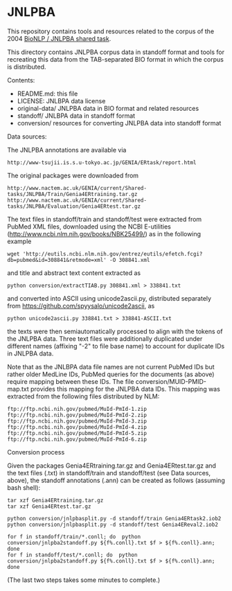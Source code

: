 # JNLPBA

This repository contains tools and resources related to the corpus of the 2004
[BioNLP / JNLPBA shared task](http://www.geniaproject.org/shared-tasks/bionlp-jnlpba-shared-task-2004).

This directory contains JNLPBA corpus data in standoff format and
tools for recreating this data from the TAB-separated BIO format in
which the corpus is distributed.


Contents:

- README.md: this file
- LICENSE: JNLBPA data license
- original-data/ JNLPBA data in BIO format and related resources
- standoff/ JNLBPA data in standoff format
- conversion/ resources for converting JNLPBA data into standoff format


Data sources:

The JNLPBA annotations are available via

    http://www-tsujii.is.s.u-tokyo.ac.jp/GENIA/ERtask/report.html

The original packages were downloaded from

    http://www.nactem.ac.uk/GENIA/current/Shared-tasks/JNLPBA/Train/Genia4ERtraining.tar.gz
    http://www.nactem.ac.uk/GENIA/current/Shared-tasks/JNLPBA/Evaluation/Genia4ERtest.tar.gz

The text files in standoff/train and standoff/test were extracted from
PubMed XML files, downloaded using the NCBI E-utilities
(http://www.ncbi.nlm.nih.gov/books/NBK25499/) as in the following
example

    wget 'http://eutils.ncbi.nlm.nih.gov/entrez/eutils/efetch.fcgi?db=pubmed&id=308841&retmode=xml' -O 308841.xml

and title and abstract text content extracted as

    python conversion/extractTIAB.py 308841.xml > 338841.txt

and converted into ASCII using unicode2ascii.py, distributed separately
from https://github.com/spyysalo/unicode2ascii, as

    python unicode2ascii.py 338841.txt > 338841-ASCII.txt

the texts were then semiautomatically processed to align with the
tokens of the JNLPBA data. Three text files were additionally
duplicated under different names (affixing "-2" to file base name) to
account for duplicate IDs in JNLPBA data.

Note that as the JNLBPA data file names are not current PubMed IDs but
rather older MedLine IDs, PubMed queries for the documents (as above)
require mapping between these IDs. The file conversion/MUID-PMID-map.txt 
provides this mapping for the JNLPBA data IDs. This mapping was extracted
from the following files distributed by NLM:

    ftp://ftp.ncbi.nih.gov/pubmed/MuId-PmId-1.zip
    ftp://ftp.ncbi.nih.gov/pubmed/MuId-PmId-2.zip
    ftp://ftp.ncbi.nih.gov/pubmed/MuId-PmId-3.zip
    ftp://ftp.ncbi.nih.gov/pubmed/MuId-PmId-4.zip
    ftp://ftp.ncbi.nih.gov/pubmed/MuId-PmId-5.zip
    ftp://ftp.ncbi.nih.gov/pubmed/MuId-PmId-6.zip


Conversion process

Given the packages Genia4ERtraining.tar.gz and Genia4ERtest.tar.gz and
the text files (.txt) in standoff/train and standoff/test (see Data
sources, above), the standoff annotations (.ann) can be created as
follows (assuming bash shell):

    tar xzf Genia4ERtraining.tar.gz 
    tar xzf Genia4ERtest.tar.gz

    python conversion/jnlpbasplit.py -d standoff/train Genia4ERtask2.iob2
    python conversion/jnlpbasplit.py -d standoff/test Genia4EReval2.iob2 

    for f in standoff/train/*.conll; do  python conversion/jnlpba2standoff.py ${f%.conll}.txt $f > ${f%.conll}.ann; done
    for f in standoff/test/*.conll; do  python conversion/jnlpba2standoff.py ${f%.conll}.txt $f > ${f%.conll}.ann; done

(The last two steps takes some minutes to complete.)
